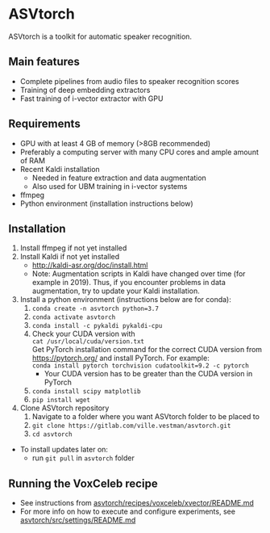 # ASVtorch

ASVtorch is a toolkit for automatic speaker recognition.

## Main features

- Complete pipelines from audio files to speaker recognition scores
- Training of deep embedding extractors
- Fast training of i-vector extractor with GPU

## Requirements

- GPU with at least 4 GB of memory (>8GB recommended)
- Preferably a computing server with many CPU cores and ample amount of RAM
- Recent Kaldi installation
  - Needed in feature extraction and data augmentation
  - Also used for UBM training in i-vector systems
- ffmpeg
- Python environment (installation instructions below)

## Installation

1) Install ffmpeg if not yet installed
2) Install Kaldi if not yet installed
   - http://kaldi-asr.org/doc/install.html
   - Note: Augmentation scripts in Kaldi have changed over time (for example in 2019). Thus, if you encounter problems in data augmentation, try to update your Kaldi installation.
3) Install a python environment (instructions below are for conda):
   1) `conda create -n asvtorch python=3.7`
   2) `conda activate asvtorch`
   3) `conda install -c pykaldi pykaldi-cpu`
   4) Check your CUDA version with \
        `cat /usr/local/cuda/version.txt` \
        Get PyTorch installation command for the correct CUDA version from https://pytorch.org/ and install PyTorch. For example: \
        `conda install pytorch torchvision cudatoolkit=9.2 -c pytorch` 
        - Your CUDA version has to be greater than the CUDA version in PyTorch
   5) `conda install scipy matplotlib`
   6) `pip install wget`
4) Clone ASVtorch repository
   1) Navigate to a folder where you want ASVtorch folder to be placed to
   2) `git clone https://gitlab.com/ville.vestman/asvtorch.git`
   3) `cd asvtorch`
- To install updates later on:
  - run `git pull` in `asvtorch` folder

## Running the VoxCeleb recipe

- See instructions from [asvtorch/recipes/voxceleb/xvector/README.md](asvtorch/recipes/voxceleb/xvector/README.md)
- For more info on how to execute and configure experiments, see [asvtorch/src/settings/README.md](asvtorch/src/settings/README.md)
 